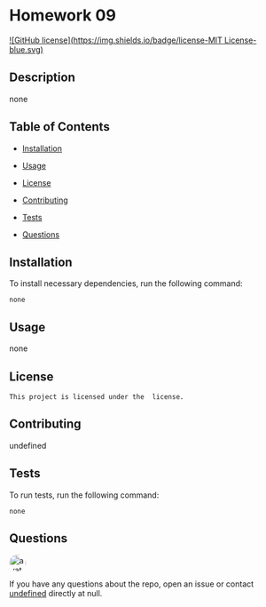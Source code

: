 
       

# Homework 09
[![GitHub license](https://img.shields.io/badge/license-MIT License-blue.svg)](https://github.com/undefined/homework-09)

## Description

none

## Table of Contents 

* [Installation](#installation)

* [Usage](#usage)

* [License](#license)

* [Contributing](#contributing)

* [Tests](#tests)

* [Questions](#questions)

## Installation

To install necessary dependencies, run the following command:

```
none
```

## Usage

none

## License

    This project is licensed under the  license.
  
## Contributing

undefined

## Tests

To run tests, run the following command:

```
none
```

## Questions

<img src="https://avatars2.githubusercontent.com/u/43655076?v=4" alt="avatar" style="border-radius: 16px" width="30" />

If you have any questions about the repo, open an issue or contact [undefined](https://api.github.com/users/Jules-Boogie) directly at null.


    